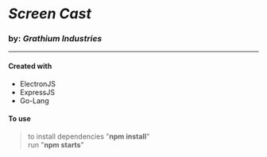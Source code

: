 # **_Screen Cast_**  
### by: **_Grathium Industries_**
---

#### Created with
* ElectronJS
* ExpressJS
* Go-Lang

#### To use
> to install dependencies "**npm install**"  
> run "**npm starts**"
